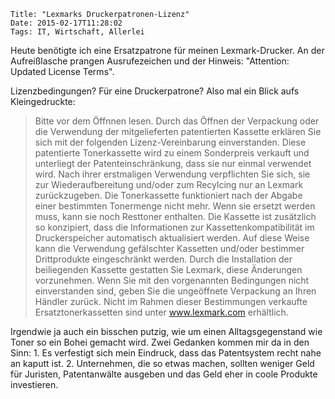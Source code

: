 	Title: "Lexmarks Druckerpatronen-Lizenz"
	Date: 2015-02-17T11:28:02
	Tags: IT, Wirtschaft, Allerlei

Heute benötigte ich eine Ersatzpatrone für meinen
Lexmark-Drucker. An der Aufreißlasche prangen Ausrufezeichen und der
Hinweis: "Attention: Updated License Terms".

Lizenzbedingungen? Für eine Druckerpatrone? Also mal ein Blick aufs
Kleingedruckte:

> Bitte vor dem Öffnnen lesen. Durch das Öffnen der Verpackung oder
> die Verwendung der mitgelieferten patentierten Kassette erklären Sie
> sich mit der folgenden Lizenz-Vereinbarung einverstanden. Diese
> patentierte Tonerkassette wird zu einem Sonderpreis verkauft und
> unterliegt der Patenteinschränkung, dass sie nur einmal verwendet
> wird. Nach ihrer erstmaligen Verwendung verpflichten Sie sich, sie
> zur Wiederaufbereitung und/oder zum Recylcing nur an Lexmark
> zurückzugeben. Die Tonerkassette funktioniert nach der Abgabe einer
> bestimmten Tonermenge nicht mehr. Wenn sie ersetzt werden muss, kann
> sie noch Resttoner enthalten. Die Kassette ist zusätzlich so
> konzipiert, dass die Informationen zur Kassettenkompatibilität im
> Druckerspeicher automatisch aktualisiert werden. Auf diese Weise
> kann die Verwendung gefälschter Kassetten und/oder bestimmer
> Drittprodukte eingeschränkt werden. Durch die Installation der
> beiliegenden Kassette gestatten Sie Lexmark, diese Änderungen
> vorzunehmen. Wenn Sie mit den vorgenannten Bedingungen nicht
> einverstanden sind, geben Sie die ungeöffnete Verpackung an Ihren
> Händler zurück. Nicht im Rahmen dieser Bestimmungen verkaufte
> Ersatztonerkassetten sind unter www.lexmark.com erhältlich.

Irgendwie ja auch ein bisschen putzig, wie um einen Alltagsgegenstand
wie Toner so ein Bohei gemacht wird. Zwei Gedanken kommen mir da in
den Sinn: 1. Es verfestigt sich mein Eindruck, dass das Patentsystem
recht nahe an kaputt ist. 2. Unternehmen, die so etwas machen, sollten
weniger Geld für Juristen, Patentanwälte ausgeben und das Geld eher in
coole Produkte investieren.
